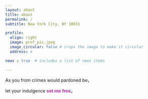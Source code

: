 ```yaml
---
layout: about
title: about
permalink: /
subtitle: New York City, NY 10031

profile:
  align: right
  image: prof_pic.jpeg
  image_circular: false # crops the image to make it circular
  address: >

news : true  # includes a list of news items

---
```


As you from crimes would pardoned be，

let your indulgence **<span style="color:#c420b8;">set me free</span>**。
